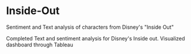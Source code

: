 # Inside-Out
Sentiment and Text analysis of characters from Disney's "Inside Out"

Completed Text and sentiment analysis for Disney's Inside out.
Visualized dashboard through Tableau

